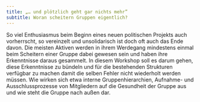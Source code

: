 ```yaml
---
title: „… und plötzlich geht gar nichts mehr”
subtitle: Woran scheitern Gruppen eigentlich?
---
```


So viel Enthusiasmus beim Beginn eines neuen politischen Projekts auch vorherrscht, so vereinzelt und unsolidarisch ist doch oft auch das Ende davon.
Die meisten Aktiven werden in ihrem Werdegang mindestens einmal beim Scheitern einer Gruppe dabei gewesen sein und haben ihre Erkenntnisse daraus gesammelt.
In diesem Workshop soll es darum gehen, diese Erkenntnisse zu bündeln und für die bestehenden Strukturen verfügbar zu machen damit die selben Fehler nicht wiederholt werden müssen.
Wie wirken sich etwa interne Gruppenhierarchien, Aufnahme- und Ausschlussprozesse von Mitgliedern auf die Gesundheit der Gruppe aus und wie steht die Gruppe nach außen dar.
